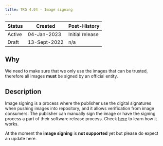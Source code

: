 ```yaml
---
title: TRG 4.04 - Image signing
---
```


| Status | Created      | Post-History    |
|--------|--------------|-----------------|
| Active | 04-Jan-2023  | Initial release |
| Draft  | 13-Sept-2022 | n/a             |

## Why

We need to make sure that we only use the images that can be trusted, therefore all images **must** be signed by an official entity.

## Description

Image signing is a process where the publisher use the digital signatures when pushing images into repository, and it allows verification from image consumers. The publisher can manually sign the image or have the signing process a part of their software release process. Check [here](https://docs.docker.com/engine/security/trust/#signing-images-with-docker-content-trust) to learn how it works.

At the moment the **image signing** is **not supported** yet but please do expect an update here.
